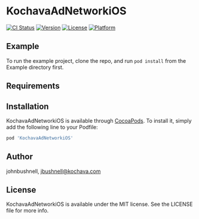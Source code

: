 # KochavaAdNetworkiOS

[![CI Status](https://img.shields.io/travis/johnbushnell/KochavaAdNetworkiOS.svg?style=flat)](https://travis-ci.org/johnbushnell/KochavaAdNetworkiOS)
[![Version](https://img.shields.io/cocoapods/v/KochavaAdNetworkiOS.svg?style=flat)](https://cocoapods.org/pods/KochavaAdNetworkiOS)
[![License](https://img.shields.io/cocoapods/l/KochavaAdNetworkiOS.svg?style=flat)](https://cocoapods.org/pods/KochavaAdNetworkiOS)
[![Platform](https://img.shields.io/cocoapods/p/KochavaAdNetworkiOS.svg?style=flat)](https://cocoapods.org/pods/KochavaAdNetworkiOS)

## Example

To run the example project, clone the repo, and run `pod install` from the Example directory first.

## Requirements

## Installation

KochavaAdNetworkiOS is available through [CocoaPods](https://cocoapods.org). To install
it, simply add the following line to your Podfile:

```ruby
pod 'KochavaAdNetworkiOS'
```

## Author

johnbushnell, jbushnell@kochava.com

## License

KochavaAdNetworkiOS is available under the MIT license. See the LICENSE file for more info.
